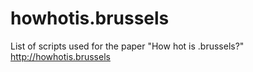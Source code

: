 # howhotis.brussels
List of scripts used for the paper "How hot is .brussels?" http://howhotis.brussels
